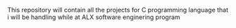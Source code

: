 This repository will contain all the projects for C programming language that i will be handling while at ALX software enginering program

